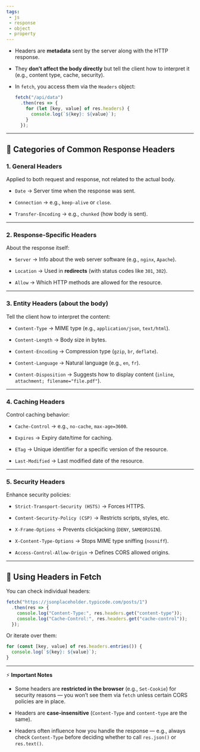 ```yaml
---
tags: 
 - js
 - response
 - object
 - property
---
```


- Headers are **metadata** sent by the server along with the HTTP response.
    
- They **don’t affect the body directly** but tell the client how to interpret it (e.g., content type, cache, security).
    
- In `fetch`, you access them via the `Headers` object:
    
    ```js
    fetch("/api/data")
      .then(res => {
        for (let [key, value] of res.headers) {
          console.log(`${key}: ${value}`);
        }
      });
    ```
    

---

## 🔹 Categories of Common Response Headers

### 1. **General Headers**

Applied to both request and response, not related to the actual body.

- `Date` → Server time when the response was sent.
    
- `Connection` → e.g., `keep-alive` or `close`.
    
- `Transfer-Encoding` → e.g., `chunked` (how body is sent).
    

---

### 2. **Response-Specific Headers**

About the response itself:

- `Server` → Info about the web server software (e.g., `nginx`, `Apache`).
    
- `Location` → Used in **redirects** (with status codes like `301`, `302`).
    
- `Allow` → Which HTTP methods are allowed for the resource.
    

---

### 3. **Entity Headers (about the body)**

Tell the client how to interpret the content:

- `Content-Type` → MIME type (e.g., `application/json`, `text/html`).
    
- `Content-Length` → Body size in bytes.
    
- `Content-Encoding` → Compression type (`gzip`, `br`, `deflate`).
    
- `Content-Language` → Natural language (e.g., `en`, `fr`).
    
- `Content-Disposition` → Suggests how to display content (`inline`, `attachment; filename="file.pdf"`).
    

---

### 4. **Caching Headers**

Control caching behavior:

- `Cache-Control` → e.g., `no-cache`, `max-age=3600`.
    
- `Expires` → Expiry date/time for caching.
    
- `ETag` → Unique identifier for a specific version of the resource.
    
- `Last-Modified` → Last modified date of the resource.
    

---

### 5. **Security Headers**

Enhance security policies:

- `Strict-Transport-Security (HSTS)` → Forces HTTPS.
    
- `Content-Security-Policy (CSP)` → Restricts scripts, styles, etc.
    
- `X-Frame-Options` → Prevents clickjacking (`DENY`, `SAMEORIGIN`).
    
- `X-Content-Type-Options` → Stops MIME type sniffing (`nosniff`).
    
- `Access-Control-Allow-Origin` → Defines CORS allowed origins.
    

---

## 🔹 Using Headers in Fetch

You can check individual headers:

```js
fetch("https://jsonplaceholder.typicode.com/posts/1")
  .then(res => {
    console.log("Content-Type:", res.headers.get("content-type"));
    console.log("Cache-Control:", res.headers.get("cache-control"));
  });
```

Or iterate over them:

```js
for (const [key, value] of res.headers.entries()) {
  console.log(`${key}: ${value}`);
}
```

---

⚡ **Important Notes**

- Some headers are **restricted in the browser** (e.g., `Set-Cookie`) for security reasons — you won’t see them via `fetch` unless certain CORS policies are in place.
    
- Headers are **case-insensitive** (`Content-Type` and `content-type` are the same).
    
- Headers often influence how you handle the response — e.g., always check `Content-Type` before deciding whether to call `res.json()` or `res.text()`.
    